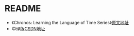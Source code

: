 # README

- 《Chronos: Learning the Language of Time Series》[原文地址](https://arxiv.org/abs/2403.07815v1)
- 中译版[CSDN地址](http://t.csdnimg.cn/o5j9l)
